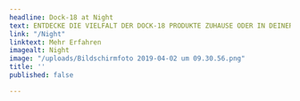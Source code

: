 ```yaml
---
headline: Dock-18 at Night
text: ENTDECKE DIE VIELFALT DER DOCK-18 PRODUKTE ZUHAUSE ODER IN DEINER BAR
link: "/Night"
linktext: Mehr Erfahren
imagealt: Night
image: "/uploads/Bildschirmfoto 2019-04-02 um 09.30.56.png"
title: ''
published: false

---
```

